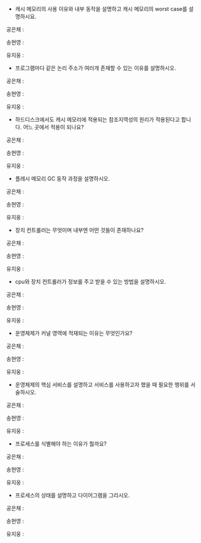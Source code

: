 - 캐시 메모리의 사용 이유와 내부 동작을 설명하고 캐시 메모리의 worst case를 설명하시요.

공은채 :

송현영 :

유지웅 :

- 프로그램마다 같은 논리 주소가 여러개 존재할 수 있는 이유를 설명하시오.

공은채 :

송현영 :

유지웅 :

- 하드디스크에서도 캐시 메모리에 적용되는 참조지역성의 원리가 적용된다고 합니다. 어느 곳에서 적용이 되나요?

공은채 :

송현영 :

유지웅 :

- 플레시 메모리 GC 동작 과정을 설명하시오.

공은채 :

송현영 :

유지웅 :

- 장치 컨트롤러는 무엇이며 내부엔 어떤 것들이 존재하나요?

공은채 :

송현영 :

유지웅 :

- cpu와 장치 컨트롤러가 정보를 주고 받을 수 있는 방법을 설명하시오.

공은채 :

송현영 :

유지웅 :

- 운영체제가 커널 영역에 적재되는 이유는 무엇인가요?

공은채 :

송현영 :

유지웅 :

- 운영체제의 핵심 서비스를 설명하고 서비스를 사용하고자 했을 때 필요한 행위를 서술하시오.

공은채 :

송현영 :

유지웅 :

- 프로세스를 식별해야 하는 이유가 뭘까요?

공은채 :

송현영 :

유지웅 :

- 프로세스의 상태를 설명하고 다이어그램을 그리시오.

공은채 :

송현영 :

유지웅 :
